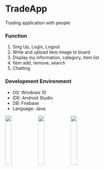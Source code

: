 # TradeApp

Trading application with people

<h3>Function</h3>

1. Sing Up, Login, Logout
2. Write and upload item image to board
3. Display my information, category, item list
4. Item add, remove, search
5. Chatting


<h3>Development Environment</h3>

- OS: Windows 10
- IDE: Android Studio
- DB: Firebase
- Language: Java

<div>
<img src="https://user-images.githubusercontent.com/38622982/86523685-a7f83200-beaa-11ea-97a2-67f511601f8b.png" width="20%"></img>
<img src="https://user-images.githubusercontent.com/38622982/86523623-f6f19780-bea9-11ea-9a02-d208ddbf274d.png" width="20%"></img>
<img src="https://user-images.githubusercontent.com/38622982/86523651-37511580-beaa-11ea-84e9-b6d357451483.png" width="20%"></img>
</div>
